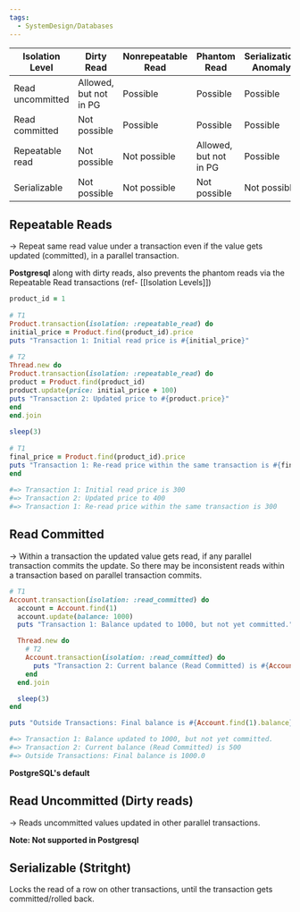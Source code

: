 ```yaml
---
tags:
  - SystemDesign/Databases
---
```


| **Isolation Level**  | **Dirty Read**             | **Nonrepeatable Read** | **Phantom Read**           | **Serialization Anomaly** |
| ---------------- | ---------------------- | ------------------ | ---------------------- | --------------------- |
| Read uncommitted | Allowed, but not in PG | Possible           | Possible               | Possible              |
| Read committed   | Not possible           | Possible           | Possible               | Possible              |
| Repeatable read  | Not possible           | Not possible       | Allowed, but not in PG | Possible              |
| Serializable     | Not possible           | Not possible       | Not possible           | Not possible          |
## Repeatable Reads

-> Repeat same read value under a transaction even if the value gets updated (committed), in a parallel transaction.

**Postgresql** along with dirty reads, also prevents the phantom reads via the Repeatable Read transactions (ref- [[Isolation Levels]]) 

```ruby
product_id = 1  
  
# T1  
Product.transaction(isolation: :repeatable_read) do  
initial_price = Product.find(product_id).price  
puts "Transaction 1: Initial read price is #{initial_price}"  
  
# T2  
Thread.new do  
Product.transaction(isolation: :repeatable_read) do  
product = Product.find(product_id)  
product.update(price: initial_price + 100)  
puts "Transaction 2: Updated price to #{product.price}"  
end  
end.join  
  
sleep(3)  
  
# T1  
final_price = Product.find(product_id).price  
puts "Transaction 1: Re-read price within the same transaction is #{final_price}"  
end  
  
#=> Transaction 1: Initial read price is 300  
#=> Transaction 2: Updated price to 400  
#=> Transaction 1: Re-read price within the same transaction is 300
```
## Read Committed

-> Within a transaction the updated value gets read, if any parallel transaction commits the update. So there may be inconsistent reads within a transaction based on parallel transaction commits.
```ruby
# T1
Account.transaction(isolation: :read_committed) do
  account = Account.find(1)
  account.update(balance: 1000)
  puts "Transaction 1: Balance updated to 1000, but not yet committed."

  Thread.new do
    # T2
    Account.transaction(isolation: :read_committed) do
      puts "Transaction 2: Current balance (Read Committed) is #{Account.find(1).balance}"
    end
  end.join

  sleep(3)
end

puts "Outside Transactions: Final balance is #{Account.find(1).balance}"

#=> Transaction 1: Balance updated to 1000, but not yet committed.
#=> Transaction 2: Current balance (Read Committed) is 500
#=> Outside Transactions: Final balance is 1000.0
```
**PostgreSQL's default**
## Read Uncommitted (Dirty reads)

-> Reads uncommitted values updated in other parallel transactions.

**Note: Not supported in Postgresql**
## Serializable (Stritght)

Locks the read of a row on other transactions, until the transaction gets committed/rolled back.